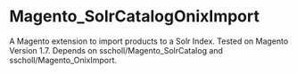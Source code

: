 # Magento_SolrCatalogOnixImport
A Magento extension to import products to a Solr Index. Tested on Magento Version 1.7. Depends on sscholl/Magento_SolrCatalog and sscholl/Magento_OnixImport.
